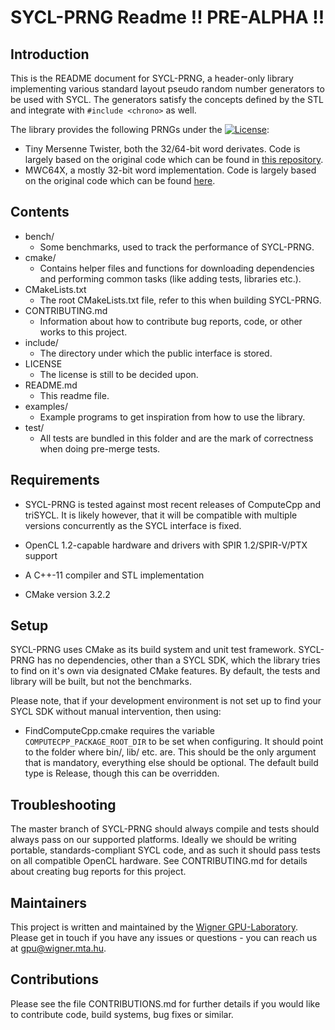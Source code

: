 # SYCL-PRNG Readme !! PRE-ALPHA !!

## Introduction

This is the README document for SYCL-PRNG, a header-only library implementing various standard layout pseudo random number generators to be used with SYCL. The generators satisfy the concepts defined by the STL and integrate with `#include <chrono>` as well.

The library provides the following PRNGs under the [![License](https://img.shields.io/badge/License-BSD%203--Clause-blue.svg)](https://opensource.org/licenses/BSD-3-Clause):

- Tiny Mersenne Twister, both the 32/64-bit word derivates. Code is largely based on the original code which can be found in [this repository](https://github.com/MersenneTwister-Lab/TinyMT).
- MWC64X, a mostly 32-bit word implementation. Code is largely based on the original code which can be found [here](http://cas.ee.ic.ac.uk/people/dt10/research/rngs-gpu-mwc64x.html).

## Contents

* bench/
    - Some benchmarks, used to track the performance of SYCL-PRNG.
* cmake/
    - Contains helper files and functions for downloading dependencies and performing common tasks (like adding tests, libraries etc.).
* CMakeLists.txt
    - The root CMakeLists.txt file, refer to this when building SYCL-PRNG.
* CONTRIBUTING.md
    - Information about how to contribute bug reports, code, or other works to this project.
* include/
    - The directory under which the public interface is stored.
* LICENSE
    - The license is still to be decided upon.
* README.md
    - This readme file.
* examples/
    - Example programs to get inspiration from how to use the library.
* test/
    - All tests are bundled in this folder and are the mark of correctness when doing pre-merge tests.

## Requirements

* SYCL-PRNG is tested against most recent releases of ComputeCpp and triSYCL. It is likely however, that it will be compatible with multiple versions concurrently as the SYCL interface is fixed.

* OpenCL 1.2-capable hardware and drivers with SPIR 1.2/SPIR-V/PTX support

* A C++-11 compiler and STL implementation

* CMake version 3.2.2

## Setup

SYCL-PRNG uses CMake as its build system and unit test framework. SYCL-PRNG has no dependencies, other than a SYCL SDK, which the library tries to find on it's own via designated CMake features. By default, the tests and library will be built, but not the benchmarks.

Please note, that if your development environment is not set up to find your SYCL SDK without manual intervention, then using:

- FindComputeCpp.cmake requires the variable `COMPUTECPP_PACKAGE_ROOT_DIR` to be set when configuring. It should point to the folder where bin/, lib/ etc. are. This should be the only argument that is mandatory, everything else should be optional. The default build type is Release, though this can be overridden.

## Troubleshooting

The master branch of SYCL-PRNG should always compile and tests should always pass on our supported platforms. Ideally we should be writing portable, standards-compliant SYCL code, and as such it should pass tests on all compatible OpenCL hardware. See CONTRIBUTING.md for details about creating bug reports for this project.

## Maintainers

This project is written and maintained by the
[Wigner GPU-Laboratory](http://gpu.wigner.mta.hu/en).
Please get in touch if you have any issues or questions - you can reach us at
[gpu@wigner.mta.hu](mailto:gpu@wigner.mta.hu).

## Contributions

Please see the file CONTRIBUTIONS.md for further details if you would like to contribute code, build systems, bug fixes or similar.
